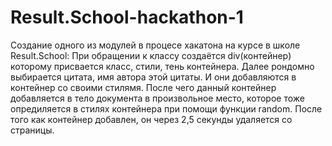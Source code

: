 # Result.School-hackathon-1


Создание одного из модулей в процесе хакатона на курсе в школе Result.School:
При обращении к классу создаётся div(контейнер) которому присвается класс, стили, тень контейнера. 
Далее рондомно выбирается цитата, имя автора этой цитаты. И они добавляются в контейнер со своими стилямя.
После чего данный контейнер добавляется в тело документа в произвольное место, 
которое тоже опредиляется в стилях контейнера при помощи функции random.
После того как контейнер добавлен, он через 2,5 секунды удаляется со страницы.

